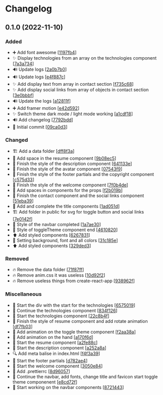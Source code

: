 # Changelog

<a name="0.1.0"></a>
## 0.1.0 (2022-11-10)

### Added

- ➕ Add font awesome [[1197fb4](https://github.com/Sakoutecher/portfolio-react/commit/1197fb4b9f81f154cf71ac4db5b2f4dba5b66b30)]
- ✨ Display technologies from an array on the technologies component [[7a3a734](https://github.com/Sakoutecher/portfolio-react/commit/7a3a73425e58300b3f95a5fa2959e6a89f45f5ad)]
- 🔊 Update logs [[2a0b7b0](https://github.com/Sakoutecher/portfolio-react/commit/2a0b7b0e0c61e013e0041c854bdd8b61b9dd3c5e)]
- 🔊 Update logs [[e4f887c](https://github.com/Sakoutecher/portfolio-react/commit/e4f887c2ed81ae1406521290bceedf4e9c80b4d9)]
- ✨ Add display text from array in contact section [[f735c68](https://github.com/Sakoutecher/portfolio-react/commit/f735c689a1b4c82b6078e4d874919984c7114824)]
- ✨ Add display social links from array of objects in contact section [[3e0bbbf](https://github.com/Sakoutecher/portfolio-react/commit/3e0bbbfdab3629fe53c421a740f358cfabcbf0b7)]
- 🔊 Update the logs [[a12811f](https://github.com/Sakoutecher/portfolio-react/commit/a12811f6fe82cf199a788d6384ec7c87d3eafc22)]
- ➕ Add framer motion [[e42d592](https://github.com/Sakoutecher/portfolio-react/commit/e42d592d56a225b8f691df7738f7702a290df4ae)]
- ✨ Switch theme dark mode / light mode working [[a1cdf18](https://github.com/Sakoutecher/portfolio-react/commit/a1cdf187f5e0df102b07671b36a1bc55f6b5712f)]
- 🔊 Add changelog [[7792bdd](https://github.com/Sakoutecher/portfolio-react/commit/7792bddc97068786862e226612a331e573497da2)]
- 🎉 Initial commit [[09ca0d3](https://github.com/Sakoutecher/portfolio-react/commit/09ca0d37fa80bbbceee25babf6a8735ac4afa9f6)]

### Changed

- 🏗️ Add a data folder [[dff8f3a](https://github.com/Sakoutecher/portfolio-react/commit/dff8f3a1c42efacedf7e98fd3d55569acf9d8ed9)]
- 🎨 Add space in the resume component [[9b08ec5](https://github.com/Sakoutecher/portfolio-react/commit/9b08ec505673118a5d7a3b41e38a9014582a0397)]
- 💄 Finish the style of the description component [[641133e](https://github.com/Sakoutecher/portfolio-react/commit/641133e0e835a0217645bf5dadbf060ff4e7a70d)]
- 💄 Finish the style of the avatar component [[07543f9](https://github.com/Sakoutecher/portfolio-react/commit/07543f9ca417e6a6982fd6c43192296e5294263c)]
- 💄 Finish the style of the footer partials and the copyright component [[c575d33](https://github.com/Sakoutecher/portfolio-react/commit/c575d334618c609016d7e9d3142e4b319ad31e71)]
- 💄 Finish the style of the welcome component [[7f0b4de](https://github.com/Sakoutecher/portfolio-react/commit/7f0b4de96e1ea3280bb372256e3d0d8306f7b967)]
- 🎨 Add spaces in components for the props [[f2b019b](https://github.com/Sakoutecher/portfolio-react/commit/f2b019b5d2a9e121e7feb8f39f3f502d30583828)]
- 💄 Finish the contact component and the social links component [[51eba39](https://github.com/Sakoutecher/portfolio-react/commit/51eba39c0c9fcb74f7b000a4cfc8b67d6cde3161)]
- 💄 Add and complete the title components [[1ad051d](https://github.com/Sakoutecher/portfolio-react/commit/1ad051d96e028dd23bd45fa3de55fd7fa7dadd2c)]
- 🏗️ Add folder in public for svg for toggle button and social links [[7e0142f](https://github.com/Sakoutecher/portfolio-react/commit/7e0142fe6aa9eff83dc92a35d39e6c15dca2ca3a)]
- 💄 Style of the navbar completed [[1a7ae30](https://github.com/Sakoutecher/portfolio-react/commit/1a7ae307aa557d4bffb10ee942c23afafa1b572d)]
- 💄 Style of toggleTheme component end [[4610820](https://github.com/Sakoutecher/portfolio-react/commit/46108208e6f1481c9cad44462d5fdbc1c56a3e1e)]
- ⬆️ Add styled components [[6267831](https://github.com/Sakoutecher/portfolio-react/commit/626783190c1d6bb498e3b81a9a3b69d50e6b54a5)]
- 💄 Setting background, font and all colors [[31c185e](https://github.com/Sakoutecher/portfolio-react/commit/31c185e94f9576f3cfbf6208276a16b09cfec5d6)]
- ⬆️ Add styled components [[329ded3](https://github.com/Sakoutecher/portfolio-react/commit/329ded39f4b3fbda42bce6e67c146b431d269671)]

### Removed

- 🔥 Remove the data folder [[71f87ff](https://github.com/Sakoutecher/portfolio-react/commit/71f87fff8e7c3e172554ebc28d6981760dc14872)]
- 🔥 Remove anim.css it was useless [[10d92f2](https://github.com/Sakoutecher/portfolio-react/commit/10d92f24fb8816f07547148e4dbe880add51a4c8)]
- 🔥 Remove useless things from create-react-app [[938962f](https://github.com/Sakoutecher/portfolio-react/commit/938962fab7a21b01ce3823dcf42abc3fc422ab96)]

### Miscellaneous

- 🚧 Start the div with the start for the technologies [[6575019](https://github.com/Sakoutecher/portfolio-react/commit/6575019d8a6809fa1d46e3ba26f1e08692564990)]
- 🚧 Continue the technologies component [[834f126](https://github.com/Sakoutecher/portfolio-react/commit/834f126ecd0953dd67ffbdc8b4e89eb515792044)]
- 🚧 Start the technologies component [[22c8b4f](https://github.com/Sakoutecher/portfolio-react/commit/22c8b4f70032014c69e08e8f73dd875179ccf64b)]
- 💫 Finish the style of resume component and add rotate animation [[df7fb03](https://github.com/Sakoutecher/portfolio-react/commit/df7fb030f80a808d667a2327934e6b98ed446f28)]
- 💫 Add animation on the toggle theme component [[f2aa38a](https://github.com/Sakoutecher/portfolio-react/commit/f2aa38aadb72d9be08cb42c2001e677c9cd70953)]
- 💫 Add animation on the hand [[a170f6d](https://github.com/Sakoutecher/portfolio-react/commit/a170f6d7ef34b983d4688c9c94e5a30b5a67d392)]
- 🚧 Start the resume component [[a2fe88c](https://github.com/Sakoutecher/portfolio-react/commit/a2fe88c2d753272649273d2054762f24b896d9c9)]
- 🚧 Start the description component [[a252a8a](https://github.com/Sakoutecher/portfolio-react/commit/a252a8a39603077f4567012a9083bab9c8ff00d8)]
- 🔍 Add meta balise in index.html [[f4f3a39](https://github.com/Sakoutecher/portfolio-react/commit/f4f3a399e1d1527fa6f7686500e68f8c9557902c)]
- 🚧 Start the footer partials [[d782ae4](https://github.com/Sakoutecher/portfolio-react/commit/d782ae49bfd98eb336acfe339bb8daaf2aaf8c57)]
- 🚧 Start the welcome component [[3050e84](https://github.com/Sakoutecher/portfolio-react/commit/3050e843839029f43a16733949fe8c09ee4a5d60)]
- 🙈 Add .prettierrc [[8d96057](https://github.com/Sakoutecher/portfolio-react/commit/8d96057bce772f8fc620f4f46bd0a306881897cd)]
- 🚧 Continue the navbar, add fonts, change title and favicon start toggle theme componenent [[e8cd72f](https://github.com/Sakoutecher/portfolio-react/commit/e8cd72f67a12bf47ca0e6f6b3b490d949ba70c33)]
- 🚧 Start working on the navbar components [[8721443](https://github.com/Sakoutecher/portfolio-react/commit/8721443bac1ec9c38db51aad01c506a894cfacee)]


